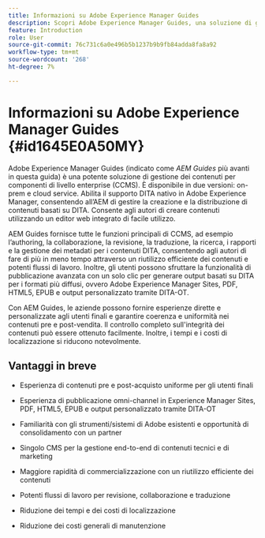 ```yaml
---
title: Informazioni su Adobe Experience Manager Guides
description: Scopri Adobe Experience Manager Guides, una soluzione di gestione dei contenuti per componenti basata su DITA di livello aziendale. Scopri i vantaggi di AEM Guides.
feature: Introduction
role: User
source-git-commit: 76c731c6a0e496b5b1237b9b9fb84adda8fa8a92
workflow-type: tm+mt
source-wordcount: '268'
ht-degree: 7%

---
```


# Informazioni su Adobe Experience Manager Guides {#id1645E0A50MY}

Adobe Experience Manager Guides \(indicato come *AEM Guides* più avanti in questa guida\) è una potente soluzione di gestione dei contenuti per componenti di livello enterprise \(CCMS\). È disponibile in due versioni: on-prem e cloud service. Abilita il supporto DITA nativo in Adobe Experience Manager, consentendo all’AEM di gestire la creazione e la distribuzione di contenuti basati su DITA. Consente agli autori di creare contenuti utilizzando un editor web integrato di facile utilizzo.

AEM Guides fornisce tutte le funzioni principali di CCMS, ad esempio l’authoring, la collaborazione, la revisione, la traduzione, la ricerca, i rapporti e la gestione dei metadati per i contenuti DITA, consentendo agli autori di fare di più in meno tempo attraverso un riutilizzo efficiente dei contenuti e potenti flussi di lavoro. Inoltre, gli utenti possono sfruttare la funzionalità di pubblicazione avanzata con un solo clic per generare output basati su DITA per i formati più diffusi, ovvero Adobe Experience Manager Sites, PDF, HTML5, EPUB e output personalizzato tramite DITA-OT.

Con AEM Guides, le aziende possono fornire esperienze dirette e personalizzate agli utenti finali e garantire coerenza e uniformità nei contenuti pre e post-vendita. Il controllo completo sull&#39;integrità dei contenuti può essere ottenuto facilmente. Inoltre, i tempi e i costi di localizzazione si riducono notevolmente.

## Vantaggi in breve

- Esperienza di contenuti pre e post-acquisto uniforme per gli utenti finali

- Esperienza di pubblicazione omni-channel in Experience Manager Sites, PDF, HTML5, EPUB e output personalizzato tramite DITA-OT

- Familiarità con gli strumenti/sistemi di Adobe esistenti e opportunità di consolidamento con un partner

- Singolo CMS per la gestione end-to-end di contenuti tecnici e di marketing

- Maggiore rapidità di commercializzazione con un riutilizzo efficiente dei contenuti

- Potenti flussi di lavoro per revisione, collaborazione e traduzione

- Riduzione dei tempi e dei costi di localizzazione

- Riduzione dei costi generali di manutenzione
